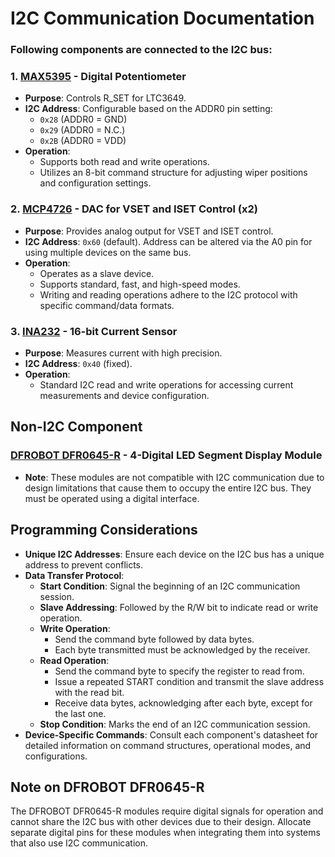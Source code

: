 # I2C Communication Documentation

### Following components are connected to the I2C bus:

### 1. [MAX5395](https://www.farnell.com/datasheets/2297485.pdf) - Digital Potentiometer
- **Purpose**: Controls R_SET for LTC3649.
- **I2C Address**: Configurable based on the ADDR0 pin setting:
  - `0x28` (ADDR0 = GND)
  - `0x29` (ADDR0 = N.C.)
  - `0x2B` (ADDR0 = VDD)
- **Operation**:
  - Supports both read and write operations.
  - Utilizes an 8-bit command structure for adjusting wiper positions and configuration settings.

### 2. [MCP4726](https://ww1.microchip.com/downloads/aemDocuments/documents/OTH/ProductDocuments/DataSheets/22272C.pdf) - DAC for VSET and ISET Control (x2)
- **Purpose**: Provides analog output for VSET and ISET control.
- **I2C Address**: `0x60` (default). Address can be altered via the A0 pin for using multiple devices on the same bus.
- **Operation**:
  - Operates as a slave device.
  - Supports standard, fast, and high-speed modes.
  - Writing and reading operations adhere to the I2C protocol with specific command/data formats.

### 3. [INA232](https://www.ti.com/lit/ds/symlink/ina232.pdf?HQS=dis-mous-null-mousermode-dsf-pf-null-wwe&ts=1700934645658&ref_url=https%253A%252F%252Fwww.mouser.com%252F) - 16-bit Current Sensor
- **Purpose**: Measures current with high precision.
- **I2C Address**: `0x40` (fixed).
- **Operation**:
  - Standard I2C read and write operations for accessing current measurements and device configuration.

## Non-I2C Component

### [DFROBOT DFR0645-R](https://www.farnell.com/datasheets/3708797.pdf) - 4-Digital LED Segment Display Module
- **Note**: These modules are not compatible with I2C communication due to design limitations that cause them to occupy the entire I2C bus. They must be operated using a digital interface.

## Programming Considerations

- **Unique I2C Addresses**: Ensure each device on the I2C bus has a unique address to prevent conflicts.
- **Data Transfer Protocol**:
  - **Start Condition**: Signal the beginning of an I2C communication session.
  - **Slave Addressing**: Followed by the R/W bit to indicate read or write operation.
  - **Write Operation**:
    - Send the command byte followed by data bytes.
    - Each byte transmitted must be acknowledged by the receiver.
  - **Read Operation**:
    - Send the command byte to specify the register to read from.
    - Issue a repeated START condition and transmit the slave address with the read bit.
    - Receive data bytes, acknowledging after each byte, except for the last one.
  - **Stop Condition**: Marks the end of an I2C communication session.
- **Device-Specific Commands**: Consult each component's datasheet for detailed information on command structures, operational modes, and configurations.

## Note on DFROBOT DFR0645-R

The DFROBOT DFR0645-R modules require digital signals for operation and cannot share the I2C bus with other devices due to their design. Allocate separate digital pins for these modules when integrating them into systems that also use I2C communication.
